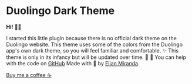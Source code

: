 # Duolingo Dark Theme

<b>Hi!</b> 👋🏽

I started this little plugin because there is no official dark theme on the Duolingo website. This theme uses some of the colors from the Duolingo app's own dark theme, so you will feel familiar and comfortable. ✨
This theme is only in its infancy but will be updated over time. 🎨
🎉 You can help with the code on <a href="https://github.com/elianyma/duolingo_theme-dark" target="_blank">GitHub</a>
Made with 💖 by <a href="https://github.com/elianyma" target="_blank">Elian Miranda</a>.

<a href="https://www.buymeacoffee.com/elianyma" target="_blank">Buy me a coffee ☕</a>
